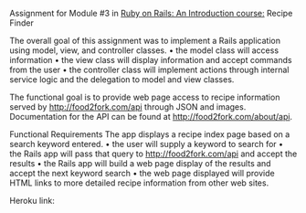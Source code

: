 Assignment for Module #3 in <a href="http://www.w3schools.com">Ruby on Rails: An Introduction course:</a> Recipe Finder

The overall goal of this assignment was to implement a Rails application using model, view, and controller classes.
• the model class will access information
• the view class will display information and accept commands from the
user
• the controller class will implement actions through internal service logic and the delegation to model and view classes.

The functional goal is to provide web page access to recipe information served by http://food2fork.com/api through JSON and images. Documentation for the API can be found at http://food2fork.com/about/api.

Functional Requirements
The app displays a recipe index page based on a search keyword entered.
• the user will supply a keyword to search for
• the Rails app will pass that query to http://food2fork.com/api and
accept the results
• the Rails app will build a web page display of the results and accept the next keyword search
• the web page displayed will provide HTML links to more detailed recipe information from other web sites.

Heroku link: 